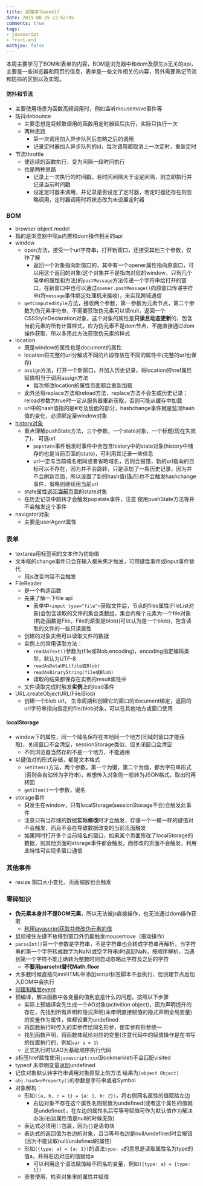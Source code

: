 ```yaml
---
title: 前端学习week17
date: 2019-08-25 22:52:05
comments: true
tags:
- javascript
- front-end
mathjax: false
---
```


本周主要学习了BOM和表单的内容，BOM是浏览器中和dom及原生js无关的api，主要是一些浏览器和网页的信息，表单是一些文件相关的内容，另外需要熟记节流和防抖的区别以及实现。

<!-- more -->

#### 防抖和节流

- 主要使用场景为函数高频调用时，例如监听mousemove事件等
- 防抖debounce
  - 主要思想是将频繁调用的函数用定时器延后执行，实际只执行一次
  - 两种思路
    - 第一次调用加入异步队列后忽略之后的调用
    - 记录定时器加入异步队列的id，每次调用都取消上一次定时，重新定时
- 节流throttle
  - 使连续的函数执行，变为间隔一段时间执行
  - 也是两种思路
    - 记录上一次执行的时间戳，若时间间隔大于设定间隔，则立即执行并记录当前时间戳
    - 设定定时器来调用，并记录是否设定了定时器，若定时器还存在则忽略调用，定时器调用时将状态改为未设置定时器 



### BOM

- browser object model
- 指的是浏览器中除js内置和dom操作相关的api
- window
  - open方法，接受一个url字符串，打开新窗口，还接受其他三个参数，仅作了解
    - 返回一个对象指向新窗口的，其中有一个opener属性指向原窗口，可以用这个返回的对象(这个对象并不是指向对应的window，只有几个简单的属性和方法)的`postMessage`方法传递一个字符串给打开的窗口，在新窗口中也可以通过`opener.postMessage()`向原窗口传递字符串(将`message`事件绑定处理机来接收)，来实现跨域通信
  - `getComputedStyle`方法，接收两个参数，第一参数为元素节点，第二个参数为伪元素字符串，不需要获取伪元素可以填null，返回一个CSSStyleDeclaration对象，这个对象的属性是**只读且动态更新**的，包含当前元素的所有计算样式，应为伪元素不是dom节点，不能直接通过dom操作获取，所以多用此方法获取伪元素的样式
- location
  - 既是window的属性也是document的属性
  - location将完整的url分解成不同的片段存放在不同的属性中(完整的url也保存)
  - `assign`方法，打开一个新窗口，并加入历史记录，将location的href属性赋值相当于调用assign方法
    - 每次修改location的属性页面都会重新加载
  - 此外还有replace方法和reload方法，replace方法不会生成历史记录；reload参数为true时一定从服务器重新获取，否则可能从缓存中加载
  - url中的hash值指的是#号及后面的部分，hashchange事件就是监测hash值的变化，必须绑定至window对象
- [history对象](https://developer.mozilla.org/zh-CN/docs/Web/API/History_API)
  - 重点理解pushState方法，三个参数，一个state对象，一个标题(现在失效了)， 可选url
    - `popstate`事件触发时事件中会包含history中的state对象(history中储存的也是当前页面的state)，可利用其记录一些信息
    - url一定与当前域名相同或者省略域名，否则会报错，新的url指向的目标可以不存在，因为并不会跳转，只是添加了一条历史记录，因为并不会刷新页面，所以设置了新的hash值(锚点)也不会触发hashchange事件，省略则继续用当前url
  - state属性返回**当前**页面的state对象
  - 在历史记录中跳转才会触发popstate事件，注意 使用pushState方法等并不会触发这个事件
- navigator对象
  - 主要是userAgent属性



### 表单

- textarea用标签间的文本作为初始值
- 文本框的change事件只会在输入框失焦才触发，可用键盘事件或input事件替代
  - 用js改变内容不会触发
- FileReader
  - 是一个构造函数
  - 先来了解一下file api
    - 表单中`<input type="file">`获取文件后，节点的files属性(FIleList对象)会包含读取的文件的集合类数组，集合内每个元素为一个file对象(构造函数是File，File的原型是blob)(可以认为是一个blob)，包含读取的文件的一些只读属性
  - 创建的对象实例可以读取文件的数据
  - 实例上的常用读取方法：
    - `readAsText()`参数为(file或Blob,encoding)，encoding指定编码类型，默认为UTF-8
    - `readAsDataURL(file或Blob)`
    - `readAsBinaryString(file或Blob)`
    - 读取的结果都保存在实例的result属性中
  - 文件读取完成时触发**实例上**的load事件
- URL.createObjectURL(File/Blob)
  - 创建一个blob url， 生命周期和创建它的窗口的document绑定，返回的url字符串指向指定的file/blob对象，可以在其他地方或窗口使用

#### localStorage

- window下的属性，同一个域名保存在本地同一个地方(同域的窗口才能获取)，关闭窗口不会清空，sessionStorage类似，但关闭窗口会清空
  - 不同浏览器当然存的不是一个地方，不能通用
- 以键值对的形式存储，都是文本格式
  - `setItem()`方法，两个参数，第一个为键，第二个为值，都为字符串形式(否则会自动转为字符串)，若想传入对象则一般转为JSON格式，取出时再转回
  - `getItem()`一个参数，键名
- storage事件
  - **只**发生在window，只有localStorage(sessionStorage不会)会触发此事件
  - 注意只有当存储的数据**实际修改**时才会触发，存储一个一摸一样的键值对不会触发，而且不会在导致数据改变的当前页面触发
  - 如果同时打开多个当前域名的窗口，如果某个页面修改了localStorage的数据，则其他页面的storage事件都会触发，而修改的页面不会触发，利用此特性可实现多窗口通信

### 其他事件

- resize 窗口大小变化，页面缩放也会触发

###  零碎知识

- **伪元素本身并不是DOM元素**，所以无法被js直接操作，也无法通过dom操作获取
  - [利用javascript获取并修改伪元素的值](https://segmentfault.com/a/1190000003711146)
- 鼠标按住左键不放移到窗口外仍能触发mousemove（拖动操作）
- `parseInt()`第一个参数是字符串，不是字符串也会转成字符串再解析，当字符串的第一个字符转成数字为NaN(或空字符串)时返回NaN，按顺序解析，当遇到第一个字符不能正确转为整数时则自动忽略此字符及之后的字符
  - **不要用parseInt替代Math.floor**
- 大多数时候直接向innHTML中添加script标签脚本不会执行，但创建节点后加入DOM中会执行
- [创建和触发event](https://developer.mozilla.org/zh-CN/docs/Web/Guide/Events/Creating_and_triggering_events?tdsourcetag=s_pctim_aiomsg)
- 预编译，解决函数中各变量的值到底是什么的问题，按照以下步骤
  - 实际上预编译会先生成一个AO对象(activition object)，因为声明提升的存在，先找到所有声明和隐式声明(未申明直接赋值的隐式声明全局变量)的变量作为属性，值都设置为undefined
  - 将函数执行时传入的实参传给同名形参，使实参和形参统一
  - 找到函数声明，将函数体赋给对应的变量(注意代码中的赋值操作是在书写的位置执行的，例如`var a = 1`)
  - 正式执行时以AO为基础顺序执行代码
- a标签href属性使用`javascript:xxx`(Bookmarklet)不会匹配visited
- typeof 未申明变量返回undefined
- 记住对象默认转字符串调用对象原型上的方法 结果为`[object Object]`
- `obj.hasOwnProperty()`的参数是字符串或者Symbol
- 对象解构：
  - 形如`({a, b, c = 1} = {a: 1, b: 2})`，将右侧同名属性的值赋给左边
    - 右边对象不存在这个属性名则赋值为undefined(或者这个属性的值就是undefined)，在左边的属性名后写等号赋值可作为默认值作为解决办法(右边属性值是null的时候无效)
  - 表达式必须用`()`包裹，因为`{}`是语句块
  - 表达式的返回值为右边的对象，且当等号右边是null/undefined时会报错(因为不能读取null/undefined的属性)
  - 形如`({type: a} = {a: 1})`的语法`type: a`的意思是读取属性名为type的值a，并将右边对应的值赋给a
    - 可以利用这个语法赋值给不同名的变量，例如`({type: a} = {type: 1})`
  - 嵌套使用，检索对象里的属性并赋值